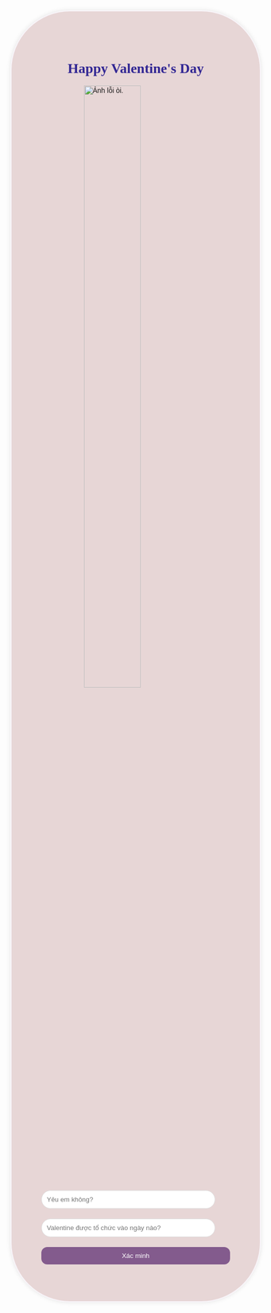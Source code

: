 <!DOCTYPE html>
<html>
<head>
<meta charset="UTF-8">
<meta name="viewport" content="width=device-width, initial-scale=1.0">
<title>A gift for you.</title>
<style>
body {
font-family: Arial, sans-serif;
background-image: url('https://i.pinimg.com/originals/51/0b/9e/510b9e17faac6df15673e42e534f9d57.gif');
background-size: cover;
display: flex;
justify-content: center;
align-items: center;
height: 100vh;
margin: 0;}
#login-box {
border: 2px solid #f9f5fa;
border-radius: 120px;
width: 450px;
padding: 60px;
background-color: #e7d6d6;
box-shadow: 0 0 10px rgba(0, 0, 0, 0.1);
}
input[type="text"], input[type="password"] {
width: calc(100% - 30px);
padding: 10px;
margin-top: 20px;
border: 1px solid #ddd;
border-radius: 20px;
}
button {
padding: 10px 15px;
border: none;
border-radius: 12px;
background-color: #835b8d;
color: white;
cursor: pointer;
margin-top: 20px;
width: 100%;
}
button:hover {
background-color: #4b4c6d;
padding: 10px 15px;
border: none;
border-radius: 5px;
background-color: #835b8d;
color: white;
cursor: pointer;
margin-top: 20px;
width: 100%;
}
img {
display: block;
margin-left: auto;
margin-right: auto;
width: 55%;
}
h1 {
color: #332894; 
font-family: cursive; text-align: center;
}
</style>
</head>
<body>
	<div id="login-box">
<h1 id="font-color"> Happy Valentine's Day</h1>
<script>
var colors = ["#9ac394", "#ac7778", "#94c2c3", "#8277ac", "#ac77a5"];
var currentColor = 0;
setInterval(function() {
document.getElementById("font-color").style.color = colors[currentColor];
currentColor = (currentColor + 1) % colors.length;
}, 1000);
</script>
<img src="https://i.pinimg.com/originals/60/2a/79/602a790cbc18bb037721a9d12c13b59a.gif" alt="Ảnh lỗi òi." center>
<input type="text" id="username" placeholder="Yêu em không?">
<input type="password" id="password" placeholder="Valentine được tổ chức vào ngày nào?">
<button onclick="verifyUser()">Xác minh</button>
<p id="message" style="color: red;"></p>
</div>
<script>
function verifyUser() {
const username = document.getElementById('username').value;
const password = document.getElementById('password').value;
const message = document.getElementById('message');

// Điều kiện xác minh đơn giản
if (username === 'Có' && password === '1402') {
message.style.color = 'green';
message.textContent = 'Đăng nhập thành công!';
setTimeout(() => {
window.location.href = 'm.html'; 
}, 1000);
} else {
message.style.color = 'red';
message.textContent = 'Tên đăng nhập hoặc mật khẩu sai!';
}
}
</script>
</body>
</html>
